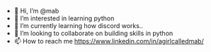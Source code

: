 - 👋 Hi, I’m @mab
- 👀 I’m interested in learning python
- 🌱 I’m currently learning how discord works..
- 💞️ I’m looking to collaborate on building skills in python
- 📫 How to reach me https://www.linkedin.com/in/agirlcalledmab/

<!---
mookonkw/mookonkw is a ✨ special ✨ repository because its `README.md` (this file) appears on your GitHub profile.
You can click the Preview link to take a look at your changes.
--->
